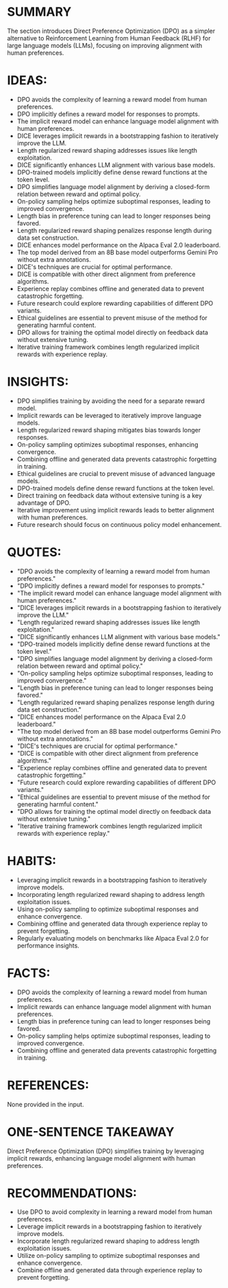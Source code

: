 # SUMMARY
The section introduces Direct Preference Optimization (DPO) as a simpler alternative to Reinforcement Learning from Human Feedback (RLHF) for large language models (LLMs), focusing on improving alignment with human preferences.

# IDEAS:
- DPO avoids the complexity of learning a reward model from human preferences.
- DPO implicitly defines a reward model for responses to prompts.
- The implicit reward model can enhance language model alignment with human preferences.
- DICE leverages implicit rewards in a bootstrapping fashion to iteratively improve the LLM.
- Length regularized reward shaping addresses issues like length exploitation.
- DICE significantly enhances LLM alignment with various base models.
- DPO-trained models implicitly define dense reward functions at the token level.
- DPO simplifies language model alignment by deriving a closed-form relation between reward and optimal policy.
- On-policy sampling helps optimize suboptimal responses, leading to improved convergence.
- Length bias in preference tuning can lead to longer responses being favored.
- Length regularized reward shaping penalizes response length during data set construction.
- DICE enhances model performance on the Alpaca Eval 2.0 leaderboard.
- The top model derived from an 8B base model outperforms Gemini Pro without extra annotations.
- DICE's techniques are crucial for optimal performance.
- DICE is compatible with other direct alignment from preference algorithms.
- Experience replay combines offline and generated data to prevent catastrophic forgetting.
- Future research could explore rewarding capabilities of different DPO variants.
- Ethical guidelines are essential to prevent misuse of the method for generating harmful content.
- DPO allows for training the optimal model directly on feedback data without extensive tuning.
- Iterative training framework combines length regularized implicit rewards with experience replay.

# INSIGHTS:
- DPO simplifies training by avoiding the need for a separate reward model.
- Implicit rewards can be leveraged to iteratively improve language models.
- Length regularized reward shaping mitigates bias towards longer responses.
- On-policy sampling optimizes suboptimal responses, enhancing convergence.
- Combining offline and generated data prevents catastrophic forgetting in training.
- Ethical guidelines are crucial to prevent misuse of advanced language models.
- DPO-trained models define dense reward functions at the token level.
- Direct training on feedback data without extensive tuning is a key advantage of DPO.
- Iterative improvement using implicit rewards leads to better alignment with human preferences.
- Future research should focus on continuous policy model enhancement.

# QUOTES:
- "DPO avoids the complexity of learning a reward model from human preferences."
- "DPO implicitly defines a reward model for responses to prompts."
- "The implicit reward model can enhance language model alignment with human preferences."
- "DICE leverages implicit rewards in a bootstrapping fashion to iteratively improve the LLM."
- "Length regularized reward shaping addresses issues like length exploitation."
- "DICE significantly enhances LLM alignment with various base models."
- "DPO-trained models implicitly define dense reward functions at the token level."
- "DPO simplifies language model alignment by deriving a closed-form relation between reward and optimal policy."
- "On-policy sampling helps optimize suboptimal responses, leading to improved convergence."
- "Length bias in preference tuning can lead to longer responses being favored."
- "Length regularized reward shaping penalizes response length during data set construction."
- "DICE enhances model performance on the Alpaca Eval 2.0 leaderboard."
- "The top model derived from an 8B base model outperforms Gemini Pro without extra annotations."
- "DICE's techniques are crucial for optimal performance."
- "DICE is compatible with other direct alignment from preference algorithms."
- "Experience replay combines offline and generated data to prevent catastrophic forgetting."
- "Future research could explore rewarding capabilities of different DPO variants."
- "Ethical guidelines are essential to prevent misuse of the method for generating harmful content."
- "DPO allows for training the optimal model directly on feedback data without extensive tuning."
- "Iterative training framework combines length regularized implicit rewards with experience replay."

# HABITS:
- Leveraging implicit rewards in a bootstrapping fashion to iteratively improve models.
- Incorporating length regularized reward shaping to address length exploitation issues.
- Using on-policy sampling to optimize suboptimal responses and enhance convergence.
- Combining offline and generated data through experience replay to prevent forgetting.
- Regularly evaluating models on benchmarks like Alpaca Eval 2.0 for performance insights.

# FACTS:
- DPO avoids the complexity of learning a reward model from human preferences.
- Implicit rewards can enhance language model alignment with human preferences.
- Length bias in preference tuning can lead to longer responses being favored.
- On-policy sampling helps optimize suboptimal responses, leading to improved convergence.
- Combining offline and generated data prevents catastrophic forgetting in training.

# REFERENCES:
None provided in the input.

# ONE-SENTENCE TAKEAWAY
Direct Preference Optimization (DPO) simplifies training by leveraging implicit rewards, enhancing language model alignment with human preferences.

# RECOMMENDATIONS:
- Use DPO to avoid complexity in learning a reward model from human preferences.
- Leverage implicit rewards in a bootstrapping fashion to iteratively improve models.
- Incorporate length regularized reward shaping to address length exploitation issues.
- Utilize on-policy sampling to optimize suboptimal responses and enhance convergence.
- Combine offline and generated data through experience replay to prevent forgetting.